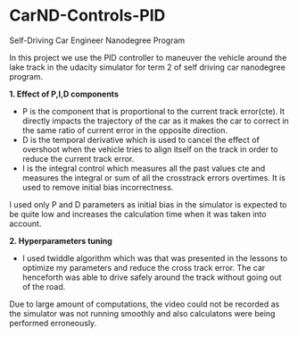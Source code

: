 # CarND-Controls-PID
Self-Driving Car Engineer Nanodegree Program

In this project we use the PID controller to maneuver the vehicle around the lake track in the udacity simulator for term 2 of self driving car nanodegree program. 

**1. Effect of P,I,D components**
* P is the component that is proportional to the current track error(cte). It directly impacts the trajectory of the car as it makes the car to correct in the same ratio of current error in the opposite direction.
* D is the temporal derivative which is used to cancel the effect of overshoot when the vehicle tries to align itself on the track in order to reduce the current track error. 
* I is the integral control which measures all the past values cte and measures the integral or sum of all the crosstrack errors overtimes. It is used to remove initial bias incorrectness. 

I used only P and D parameters as initial bias in the simulator is expected to be quite low and increases the calculation time when it was taken into account.

**2. Hyperparameters tuning**

* I used twiddle algorithm which was that was presented in the lessons to optimize my parameters and reduce the cross track error. The car henceforth was able to drive safely around the track without going out of the road. 

Due to large amount of computations, the video could not be recorded as the simulator was not running smoothly and also calculatons were being performed erroneously. 
